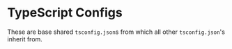 # TypeScript Configs

These are base shared `tsconfig.json`s from which all other `tsconfig.json`'s inherit from.

